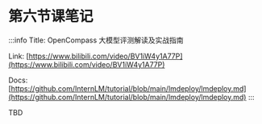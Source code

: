 # 第六节课笔记

:::info
Title: OpenCompass 大模型评测解读及实战指南

Link: [https://www.bilibili.com/video/BV1iW4y1A77P](https://www.bilibili.com/video/BV1iW4y1A77P)

Docs: [https://github.com/InternLM/tutorial/blob/main/lmdeploy/lmdeploy.md](https://github.com/InternLM/tutorial/blob/main/lmdeploy/lmdeploy.md)
:::

TBD

